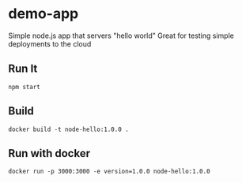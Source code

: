 # demo-app

Simple node.js app that servers "hello world" 
Great for testing simple deployments to the cloud

## Run It
`npm start`

## Build 
`docker build -t node-hello:1.0.0 .`

## Run with docker
`docker run -p 3000:3000 -e version=1.0.0 node-hello:1.0.0`

 
